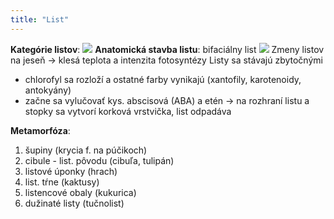 ```yaml
---
title: "List"
---
```


**Kategórie listov**:
![](attachments/kategórie-listov.png)
**Anatomická stavba listu**: bifaciálny list
![](attachments/stavba-bifaciálneho-listu.png)
Zmeny listov na jeseň -> klesá teplota a intenzita fotosyntézy
Listy sa stávajú zbytočnými 
- chlorofyl sa rozloží a ostatné farby vynikajú (xantofily, karotenoidy, antokyány)
- začne sa vylučovať kys. abscisová (ABA) a etén -> na rozhraní listu a stopky sa vytvorí korková vrstvička, list odpadáva

**Metamorfóza**:
1. šupiny (krycia f. na púčikoch)
2. cibule - list. pôvodu (cibuľa, tulipán)
3. listové úponky (hrach)
4. list. tŕne (kaktusy)
5. listencové obaly (kukurica)
6. dužinaté listy (tučnolist)